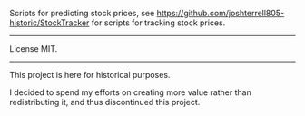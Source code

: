 Scripts for predicting stock prices, see https://github.com/joshterrell805-historic/StockTracker for scripts for tracking stock prices.

----------
License MIT.

----------

This project is here for historical purposes.

I decided to spend my efforts on creating more value rather than redistributing
it, and thus discontinued this project.
